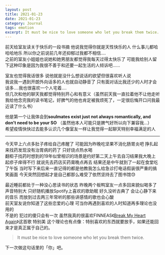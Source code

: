 ```yaml
---
layout: post
title: 2021-01-23
date: 2021-01-23
category: Journal
tags: emotion
excerpt: It must be nice to love someone who let you break them twice.
---
```


前天给室友读关于快乐的一段书摘 他说我觉得你就是天性快乐的人 什么事儿都哈哈哈地乐 所以你之前说前几年还抑郁过我都不相信....  
之前的室友小姐姐也说她和她男朋友都觉得我每天过得太快乐了 可能我给别人留下这种印象是因为我很不善于和还要一起生活的人倾诉吧......

室友也觉得我话很多 说他就是没什么想说话的欲望但很喜欢听人说  
我说我一遇到开朗外向话多的人也就自动静音了 只有面对话比我还少的人时才会话多....我也很喜欢一个人宅着....  
但几次和他的聊天我都觉得特别开心和有意义（虽然前天我一直拉着他不让他走听我给他念完我的读书笔记，好脾气的他也肯定被我烦死了，一定很后悔开口问我最近读了什么书） 

他是第一个让我体会到**soulmates exist just not always romantically, and don’t need to be your SO** （虽然他本人可能只是脾气好所以向下兼容我...）  
希望疫情快快过去能多认识几个像室友一样让我觉得一起聊天特别幸福满足的人

---
今天早上六点多肚子疼给自己疼醒了 可能因为昨晚吃坚果不消化肠胃炎吧 挣扎起来找药发现没有治胃病的药了 只好烧点热水喝  
翻柜子找药时想到的19年似曾相识的场景是约好第二天上午去自习结果我大晚上起疹子痒得不行 就说先去药店买药膏晚点再去 结果还是中午就到了一起在食堂吃了午饭 当时写下来后来一直记得的都是他教我怎么给急诊打电话假装很严重的搞笑画面 今天突然回想起才是自己都那么难受了依然坚持去了图书馆😓

最近睡前都处于一种没心思读书的状态 昨晚两个板鸭室友一点多回来貌似喝多了声音特别大 只好随机播放Spotify上喜欢的歌助眠 好久没听古典了 会让心静下来的音乐 而放到过去两三年常听的那些讲感情的歌也会心酸  
前天室友说你知道了这些恋爱的心理 可当你再遇到喜欢的人时知道再多理论也没用的  
不是的 犯过的傻只会有一次 虽然我真的很喜欢FINNEAS《[Break My Heart Again](https://open.spotify.com/track/7gGBgh0bVxHPgZjA505bo9?si=69ae5a6f594d4124)》这首歌 特别美 这个理论也有点像：特别喜欢的东西就要放手，如果还能回来才是真正属于自己的。
> It must be nice to love someone who let you break them twice. 

下一次做这句话里的「你」吧。